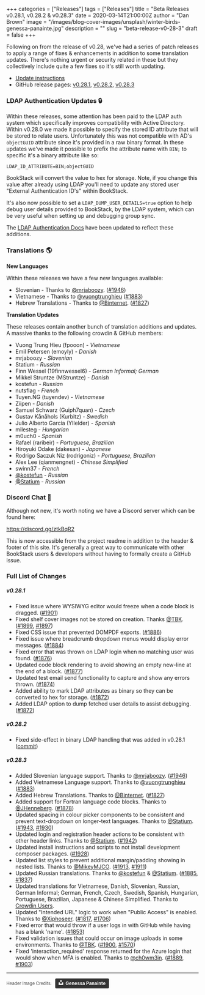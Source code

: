 +++
categories = ["Releases"]
tags = ["Releases"]
title = "Beta Releases v0.28.1, v0.28.2 & v0.28.3"
date = 2020-03-14T21:00:00Z
author = "Dan Brown"
image = "/images/blog-cover-images/unsplash/winter-birds-genessa-panainte.jpg"
description = ""
slug = "beta-release-v0-28-3"
draft = false
+++

Following on from the release of v0.28, we've had a series of patch releases to 
apply a range of fixes & enhancements in addition to some translation updates.
There's nothing urgent or security related in these but they collectively include 
quite a few fixes so it's still worth updating.

* [Update instructions](https://www.bookstackapp.com/docs/admin/updates)
* GitHub release pages: [v0.28.1](https://github.com/BookStackApp/BookStack/releases/tag/v0.28.1), [v0.28.2](https://github.com/BookStackApp/BookStack/releases/tag/v0.28.2), [v0.28.3](https://github.com/BookStackApp/BookStack/releases/tag/v0.28.3)


### LDAP Authentication Updates 🔒

Within these releases, some attention has been paid to the LDAP auth system which specifically
improves compatibility with Active Directory. Within v0.28.0 we made it possible 
to specify the stored ID attribute that will be stored to relate users.
Unfortunately this was not compatible with AD's `objectGUID` attribute since 
it's provided in a raw binary format. In these updates we've made it possible
to prefix the attribute name with `BIN;` to specific it's a binary attribute like so:

```shell
LDAP_ID_ATTRIBUTE=BIN;objectGUID
```

BookStack will convert the value to hex for storage. Note, if you change this 
value after already using LDAP you'll need to update any stored user 
"External Authentication ID's" within BookStack.

It's also now possible to set a `LDAP_DUMP_USER_DETAILS=true` option to help debug
user details provided to BookStack, by the LDAP system, which can be very useful when
setting up and debugging group sync.

The [LDAP Authentication Docs](https://www.bookstackapp.com/docs/admin/ldap-auth/) have been updated to reflect these additions.

### Translations 🌎

**New Languages**

Within these releases we have a few new languages available:

* Slovenian - Thanks to [@mrjaboozy](https://github.com/BookStackApp/BookStack/issues/1946). ([#1946](https://github.com/BookStackApp/BookStack/issues/1946))
* Vietnamese - Thanks to [@vuongtrunghieu](https://github.com/BookStackApp/BookStack/issues/1883) ([#1883](https://github.com/BookStackApp/BookStack/issues/1883))
* Hebrew Translations - Thanks to [@Binternet](https://github.com/BookStackApp/BookStack/pull/1827). ([#1827](https://github.com/BookStackApp/BookStack/pull/1827))

**Translation Updates**

These releases contain another bunch of translation additions and updates. 
A massive thanks to the following crowdin & GitHub members:

* Vuong Trung Hieu (fpooon) - *Vietnamese*
* Emil Petersen (emoyly) - *Danish*
* mrjaboozy - *Slovenian*
* Statium - *Russian*
* Finn Wessel (19finnwessel6) - *German Informal; German*
* Mikkel Struntze (MStruntze) - *Danish*
* kostefun - *Russian*
* nutsflag - *French*
* Tuyen.NG (tuyendev) - *Vietnamese*
* Ziipen - *Danish*
* Samuel Schwarz (Guiph7quan) - *Czech*
* Gustav Kånåhols (Kurbitz) - *Swedish*
* Julio Alberto García (Yllelder) - *Spanish*
* milesteg - *Hungarian*
* m0uch0 - *Spanish*
* Rafael (raribeir) - *Portuguese, Brazilian*
* Hiroyuki Odake (dakesan) - *Japanese*
* Rodrigo Saczuk Niz (rodrigoniz) - *Portuguese, Brazilian*
* Alex Lee (qianmengnet) - *Chinese Simplified*
* swinn37 - *French*
* [@kostefun](https://github.com/BookStackApp/BookStack/pull/1885) - *Russian* 
* [@Statium](https://github.com/BookStackApp/BookStack/pull/1837) - *Russian* 


### Discord Chat 💬

Although not new, it's worth noting we have a Discord server which can be found here:

https://discord.gg/ztkBqR2

This is now accessible from the project readme in addition to the header & footer of this site.
It's generally a great way to communicate with other BookStack users & developers without having 
to formally create a GitHub issue.

### Full List of Changes

##### v0.28.1

* Fixed issue where WYSIWYG editor would freeze when a code block is dragged. ([#1901](https://github.com/BookStackApp/BookStack/issues/1901))
* Fixed shelf cover images not be stored on creation. Thanks [@TBK](https://github.com/BookStackApp/BookStack/pull/1899). ([#1899](https://github.com/BookStackApp/BookStack/pull/1899), [#1897](https://github.com/BookStackApp/BookStack/issues/1897))
* Fixed CSS issue that prevented DOMPDF exports. ([#1886](https://github.com/BookStackApp/BookStack/issues/1886))
* Fixed issue where breadcrumb dropdown menus would display error messages. ([#1884](https://github.com/BookStackApp/BookStack/issues/1884))
* Fixed error that was thrown on LDAP login when no matching user was found. ([#1876](https://github.com/BookStackApp/BookStack/issues/1876))
* Updated code block rendering to avoid showing an empty new-line at the end of a block. ([#1877](https://github.com/BookStackApp/BookStack/issues/1877))
* Updated test email send functionality to capture and show any errors thrown. ([#1874](https://github.com/BookStackApp/BookStack/issues/1874))
* Added ability to mark LDAP attributes as binary so they can be converted to hex for storage. ([#1872](https://github.com/BookStackApp/BookStack/issues/1872))
* Added LDAP option to dump fetched user details to assist debugging. ([#1872](https://github.com/BookStackApp/BookStack/issues/1872))

##### v0.28.2

* Fixed side-effect in binary LDAP handling that was added in v0.28.1 ([commit](https://github.com/BookStackApp/BookStack/commit/01b95d91baede787fc84c3603e6516fab22bf34e))

##### v0.28.3

* Added Slovenian language support. Thanks to [@mrjaboozy](https://github.com/BookStackApp/BookStack/issues/1946). ([#1946](https://github.com/BookStackApp/BookStack/issues/1946))
* Added Vietnamese Language support. Thanks to [@vuongtrunghieu](https://github.com/BookStackApp/BookStack/issues/1883) ([#1883](https://github.com/BookStackApp/BookStack/issues/1883))
* Added Hebrew Translations. Thanks to [@Binternet](https://github.com/BookStackApp/BookStack/pull/1827). ([#1827](https://github.com/BookStackApp/BookStack/pull/1827))
* Added support for Fortran language code blocks. Thanks to [@JHenneberg](https://github.com/BookStackApp/BookStack/pull/1878). ([#1878](https://github.com/BookStackApp/BookStack/pull/1878))
* Updated spacing in colour picker components to be consistent and prevent text-dropdown on longer-text languages. Thanks to [@Statium](https://github.com/BookStackApp/BookStack/pull/1943). ([#1943](https://github.com/BookStackApp/BookStack/pull/1943), [#1930](https://github.com/BookStackApp/BookStack/issues/1930))
* Updated login and registration header actions to be consistent with other header links. Thanks to [@Statium](https://github.com/BookStackApp/BookStack/pull/1942). ([#1942](https://github.com/BookStackApp/BookStack/pull/1942))
* Updated install instructions and scripts to not install development composer packages. ([#1928](https://github.com/BookStackApp/BookStack/issues/1928))
* Updated list styles to prevent additional margin/padding showing in nested lists. Thanks to [@MikeyMJCO](https://github.com/BookStackApp/BookStack/pull/1913). ([#1913](https://github.com/BookStackApp/BookStack/pull/1913), [#1911](https://github.com/BookStackApp/BookStack/issues/1911))
* Updated Russian translations. Thanks to [@kostefun](https://github.com/BookStackApp/BookStack/pull/1885) & [@Statium](https://github.com/BookStackApp/BookStack/pull/1837). ([#1885](https://github.com/BookStackApp/BookStack/pull/1885), [#1837](https://github.com/BookStackApp/BookStack/pull/1837))
* Updated translations for Vietnamese, Danish, Slovenian, Russian, German Informal; German, French, Czech, Swedish, Spanish, Hungarian, Portuguese, Brazilian, Japanese & Chinese Simplified. Thanks to [Crowdin Users](https://github.com/BookStackApp/BookStack/blob/development/.github/translators.txt).
* Updated "Intended URL" logic to work when "Public Access" is enabled. Thanks to [@Xiphoseer](https://github.com/BookStackApp/BookStack/pull/1817). ([#1817](https://github.com/BookStackApp/BookStack/pull/1817), [#1706](https://github.com/BookStackApp/BookStack/issues/1706))
* Fixed error that would throw if a user logs in with GitHub while having has a blank 'name'. ([#1853](https://github.com/BookStackApp/BookStack/issues/1853))
* Fixed validation issues that could occur on image uploads in some environments. Thanks to [@TBK](https://github.com/BookStackApp/BookStack/pull/1900). ([#1900](https://github.com/BookStackApp/BookStack/pull/1900), [#1570](https://github.com/BookStackApp/BookStack/issues/1570))
* Fixed 'interaction_required' response returned for the Azure login that would show when MFA is enabled. Thanks to [@ch0wm3in](https://github.com/BookStackApp/BookStack/pull/1889). ([#1889](https://github.com/BookStackApp/BookStack/pull/1889), [#1903](https://github.com/BookStackApp/BookStack/issues/1903))

----

<span style="font-size: 0.8em;opacity:0.8;">Header Image Credits: &nbsp; <a style="background-color:black;color:white;text-decoration:none;padding:4px 6px;font-family:-apple-system, BlinkMacSystemFont, &quot;San Francisco&quot;, &quot;Helvetica Neue&quot;, Helvetica, Ubuntu, Roboto, Noto, &quot;Segoe UI&quot;, Arial, sans-serif;font-size:12px;font-weight:bold;line-height:1.2;display:inline-block;border-radius:3px" href="https://unsplash.com/@genessapana?utm_medium=referral&amp;utm_campaign=photographer-credit&amp;utm_content=creditBadge" target="_blank" rel="noopener noreferrer" title="Download free do whatever you want high-resolution photos from Genessa Panainte"><span style="display:inline-block;padding:2px 3px"><svg xmlns="http://www.w3.org/2000/svg" style="height:12px;width:auto;position:relative;vertical-align:middle;top:-2px;fill:white" viewBox="0 0 32 32"><title>unsplash-logo</title><path d="M10 9V0h12v9H10zm12 5h10v18H0V14h10v9h12v-9z"></path></svg></span><span style="display:inline-block;padding:2px 3px">Genessa Panainte</span></a></span>
